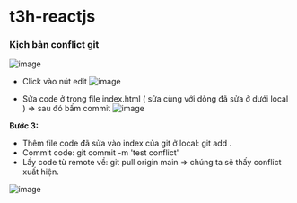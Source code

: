 # t3h-reactjs


### Kịch bản conflict git

![image](https://user-images.githubusercontent.com/87919564/171207221-3dced97e-7458-412a-b47a-f1aee9bf6c30.png)
- Click vào nút edit
![image](https://user-images.githubusercontent.com/87919564/171207410-f331b37c-832d-4cc8-bdf0-4ad8621f7176.png)

- Sửa code ở trong file index.html ( sửa cùng với dòng đã sửa ở dưới local ) => sau đó bấm commit
![image](https://user-images.githubusercontent.com/87919564/171207819-ccab132f-bfe6-40c7-8636-c7f6e74a099b.png)

**Bước 3:**

- Thêm file code đã sửa vào index của git ở local: git add .
- Commit code: git commit -m 'test conflict'
- Lấy code từ remote về: git pull origin main => chúng ta sẽ thấy conflict xuất hiện.

![image](https://user-images.githubusercontent.com/87919564/171208363-9726194c-fc7a-41fa-b533-acb98f46cbf4.png)
